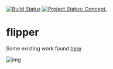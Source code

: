 <!-- README.md is generated from README.Rmd. Please edit that file -->
[![Build Status](https://travis-ci.org/ropenscilabs/flipper.svg)](https://travis-ci.org/ropenscilabs/flipper) [![Project Status: Concept.](http://www.repostatus.org/badges/latest/concept.svg)](http://www.repostatus.org/#concept)

flipper
=======

Some existing work found [here](https://github.com/njtierney/cranscan)

![img](https://user-images.githubusercontent.com/6697851/29385842-8433bf84-82d9-11e7-86b4-4514b6ba5f32.png)
